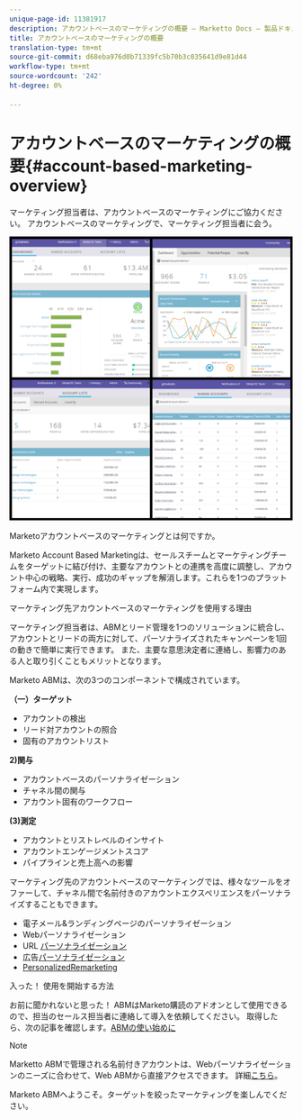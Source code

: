 ```yaml
---
unique-page-id: 11381917
description: アカウントベースのマーケティングの概要 — Marketto Docs — 製品ドキュメント
title: アカウントベースのマーケティングの概要
translation-type: tm+mt
source-git-commit: d68eba976d0b71339fc5b70b3c035641d9e81d44
workflow-type: tm+mt
source-wordcount: '242'
ht-degree: 0%

---
```



# アカウントベースのマーケティングの概要{#account-based-marketing-overview}

マーケティング担当者は、アカウントベースのマーケティングにご協力ください。 アカウントベースのマーケティングで、マーケティング担当者に会う。

![](assets/photo-collage.png)

Marketoアカウントベースのマーケティングとは何ですか。

Marketo Account Based Marketingは、セールスチームとマーケティングチームをターゲットに結び付け、主要なアカウントとの連携を高度に調整し、アカウント中心の戦略、実行、成功のギャップを解消します。これらを1つのプラットフォーム内で実現します。

マーケティング先アカウントベースのマーケティングを使用する理由

マーケティング担当者は、ABMとリード管理を1つのソリューションに統合し、アカウントとリードの両方に対して、パーソナライズされたキャンペーンを1回の動きで簡単に実行できます。 また、主要な意思決定者に連絡し、影響力のある人と取り引くこともメリットとなります。

Marketo ABMは、次の3つのコンポーネントで構成されています。

**（一）ターゲット**

* アカウントの検出
* リード対アカウントの照合
* 固有のアカウントリスト

**2)関与**

* アカウントベースのパーソナライゼーション
* チャネル間の関与
* アカウント固有のワークフロー

**(3)測定**

* アカウントとリストレベルのインサイト
* アカウントエンゲージメントスコア
* パイプラインと売上高への影響

マーケティング先のアカウントベースのマーケティングでは、様々なツールをオファーして、チャネル間で名前付きのアカウントエクスペリエンスをパーソナライズすることもできます。

* 電子メール&amp;ランディングページのパーソナライゼーション
* Webパーソナライゼーション
* URL [パーソナライゼーション](/help/marketo/product-docs/demand-generation/landing-pages/personalizing-landing-pages/enable-personalized-urls-for-your-account.md)
* 広告[パーソナライゼーション](/help/marketo/product-docs/demand-generation/facebook/create-a-custom-audience-in-facebook.md)
* [PersonalizedRemarketing](/help/marketo/product-docs/web-personalization/website-retargeting/retargeting-with-web-personalization-data.md) 

入った！ 使用を開始する方法

お前に聞かれないと思った！ ABMはMarketo購読のアドオンとして使用できるので、担当のセールス担当者に連絡して導入を依頼してください。 取得したら、次の記事を確認します。[ABMの使い始めに](/help/marketo/product-docs/target-account-management/setup-tam/getting-started-with-tam.md)

>[!NOTE]
>
>Marketto ABMで管理される名前付きアカウントは、Webパーソナライゼーションのニーズに合わせて、Web ABMから直接アクセスできます。 詳細[こちら](/help/marketo/product-docs/web-personalization/account-based-web-marketing/account-based-web-marketing-with-abm.md)。

Marketo ABMへようこそ。ターゲットを絞ったマーケティングを楽しんでください。
